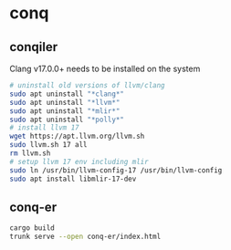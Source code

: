 # conq

## conqiler

Clang v17.0.0+ needs to be installed on the system
```bash
# uninstall old versions of llvm/clang
sudo apt uninstall "*clang*"
sudo apt uninstall "*llvm*"
sudo apt uninstall "*mlir*"
sudo apt uninstall "*polly*"
# install llvm 17
wget https://apt.llvm.org/llvm.sh
sudo llvm.sh 17 all
rm llvm.sh
# setup llvm 17 env including mlir
sudo ln /usr/bin/llvm-config-17 /usr/bin/llvm-config
sudo apt install libmlir-17-dev
```

## conq-er

```bash
cargo build
trunk serve --open conq-er/index.html
```